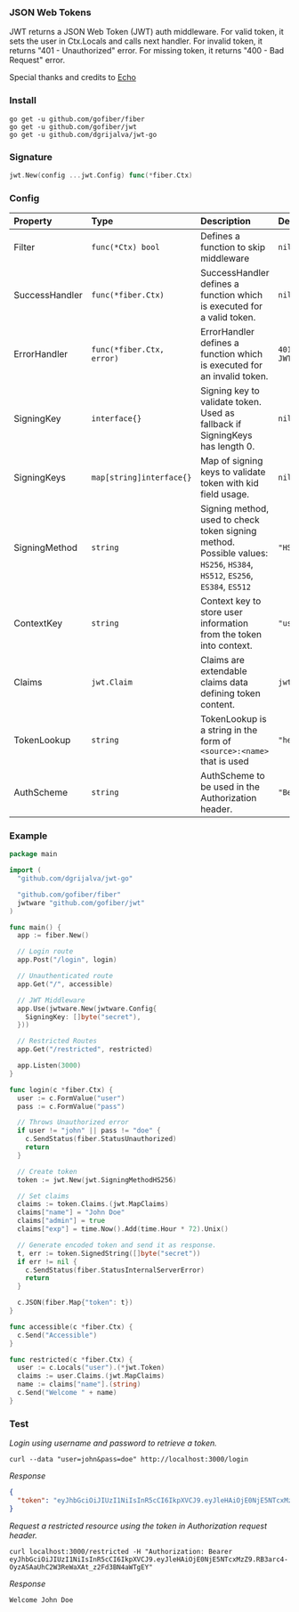 ### JSON Web Tokens
JWT returns a JSON Web Token (JWT) auth middleware.
For valid token, it sets the user in Ctx.Locals and calls next handler.
For invalid token, it returns "401 - Unauthorized" error.
For missing token, it returns "400 - Bad Request" error.

Special thanks and credits to [Echo](https://echo.labstack.com/middleware/jwt)

### Install
```
go get -u github.com/gofiber/fiber
go get -u github.com/gofiber/jwt
go get -u github.com/dgrijalva/jwt-go
```

### Signature
```go
jwt.New(config ...jwt.Config) func(*fiber.Ctx)
```

### Config
| Property | Type | Description | Default |
| :--- | :--- | :--- | :--- |
| Filter | `func(*Ctx) bool` | Defines a function to skip middleware | `nil` |
| SuccessHandler | `func(*fiber.Ctx)` |  SuccessHandler defines a function which is executed for a valid token. | `nil` |
| ErrorHandler | `func(*fiber.Ctx, error)` | ErrorHandler defines a function which is executed for an invalid token. | `401 Invalid or expired JWT` |
| SigningKey | `interface{}` | Signing key to validate token. Used as fallback if SigningKeys has length 0. | `nil` |
| SigningKeys | `map[string]interface{}` | Map of signing keys to validate token with kid field usage. | `nil` |
| SigningMethod | `string` | Signing method, used to check token signing method. Possible values: `HS256`, `HS384`, `HS512`, `ES256`, `ES384`, `ES512` | `"HS256"` |
| ContextKey | `string` | Context key to store user information from the token into context. | `"user"` |
| Claims | `jwt.Claim` | Claims are extendable claims data defining token content. | `jwt.MapClaims{}` |
| TokenLookup | `string` | TokenLookup is a string in the form of `<source>:<name>` that is used | `"header:Authorization"` |
| AuthScheme | `string` |AuthScheme to be used in the Authorization header. | `"Bearer"` |


### Example
```go
package main

import (
  "github.com/dgrijalva/jwt-go"

  "github.com/gofiber/fiber"
  jwtware "github.com/gofiber/jwt"
)

func main() {
  app := fiber.New()

  // Login route
  app.Post("/login", login)

  // Unauthenticated route
  app.Get("/", accessible)

  // JWT Middleware
  app.Use(jwtware.New(jwtware.Config{
    SigningKey: []byte("secret"),
  }))

  // Restricted Routes
  app.Get("/restricted", restricted)

  app.Listen(3000)
}

func login(c *fiber.Ctx) {
  user := c.FormValue("user")
  pass := c.FormValue("pass")

  // Throws Unauthorized error
  if user != "john" || pass != "doe" {
    c.SendStatus(fiber.StatusUnauthorized)
    return
  }

  // Create token
  token := jwt.New(jwt.SigningMethodHS256)

  // Set claims
  claims := token.Claims.(jwt.MapClaims)
  claims["name"] = "John Doe"
  claims["admin"] = true
  claims["exp"] = time.Now().Add(time.Hour * 72).Unix()

  // Generate encoded token and send it as response.
  t, err := token.SignedString([]byte("secret"))
  if err != nil {
    c.SendStatus(fiber.StatusInternalServerError)
    return
  }

  c.JSON(fiber.Map{"token": t})
}

func accessible(c *fiber.Ctx) {
  c.Send("Accessible")
}

func restricted(c *fiber.Ctx) {
  user := c.Locals("user").(*jwt.Token)
  claims := user.Claims.(jwt.MapClaims)
  name := claims["name"].(string)
  c.Send("Welcome " + name)
}
```

### Test
_Login using username and password to retrieve a token._
```
curl --data "user=john&pass=doe" http://localhost:3000/login
```
_Response_
```json
{
  "token": "eyJhbGciOiJIUzI1NiIsInR5cCI6IkpXVCJ9.eyJleHAiOjE0NjE5NTcxMzZ9.RB3arc4-OyzASAaUhC2W3ReWaXAt_z2Fd3BN4aWTgEY"
}
```


_Request a restricted resource using the token in Authorization request header._
```
curl localhost:3000/restricted -H "Authorization: Bearer eyJhbGciOiJIUzI1NiIsInR5cCI6IkpXVCJ9.eyJleHAiOjE0NjE5NTcxMzZ9.RB3arc4-OyzASAaUhC2W3ReWaXAt_z2Fd3BN4aWTgEY"
```
_Response_
```
Welcome John Doe
```